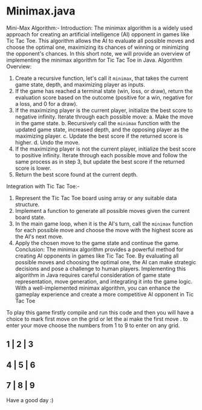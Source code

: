 # Minimax.java

Mini-Max Algorithm:-
Introduction:
The minimax algorithm is a widely used approach for creating an artificial
intelligence (AI) opponent in games like Tic Tac Toe. This algorithm allows the AI 
to evaluate all possible moves and choose the optimal one, maximizing its 
chances of winning or minimizing the opponent's chances. In this short note, 
we will provide an overview of implementing the minimax algorithm for Tic Tac 
Toe in Java.
Algorithm Overview:
1. Create a recursive function, let's call it `minimax`, that takes the current 
game state, depth, and maximizing player as inputs.
2. If the game has reached a terminal state (win, loss, or draw), return the 
evaluation score based on the outcome (positive for a win, negative for a loss, 
and 0 for a draw).
3. If the maximizing player is the current player, initialize the best score to 
negative infinity. Iterate through each possible move:
 a. Make the move in the game state.
 b. Recursively call the `minimax` function with the updated game state, 
increased depth, and the opposing player as the maximizing player.
 c. Update the best score if the returned score is higher.
 d. Undo the move.
4. If the maximizing player is not the current player, initialize the best score to 
positive infinity. Iterate through each possible move and follow the same 
process as in step 3, but update the best score if the returned score is lower.
5. Return the best score found at the current depth.
 
Integration with Tic Tac Toe:-
1. Represent the Tic Tac Toe board using array or any suitable data structure.
2. Implement a function to generate all possible moves given the current board 
state.
3. In the main game loop, when it is the AI's turn, call the `minimax` function 
for each possible move and choose the move with the highest score as the AI's 
next move.
4. Apply the chosen move to the game state and continue the game.
Conclusion:
The minimax algorithm provides a powerful method for creating AI opponents 
in games like Tic Tac Toe. By evaluating all possible moves and choosing the 
optimal one, the AI can make strategic decisions and pose a challenge to 
human players. Implementing this algorithm in Java requires careful 
consideration of game state representation, move generation, and integrating 
it into the game logic. With a well-implemented minimax algorithm, you can 
enhance the gameplay experience and create a more competitive AI opponent 
in Tic Tac Toe

To play this game firstly compile and run this code and then you will have a choice to mark first move on the grid or let the ai make the first move .
to enter your move choose the numbers from 1 to 9 to enter on any grid.

1 | 2 | 3
----------     
4 | 5 | 6
----------
7 | 8 | 9
---------

 Have a good day :)



